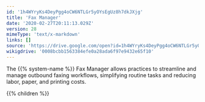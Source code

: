 ```yaml
---
id: '1h4WYryKs4DeyPgg4oCW6NTLGr5yOYsEgUz8h7dkJXjg'
title: 'Fax Manager'
date: '2020-02-27T20:11:13.029Z'
version: 28
mimeType: 'text/x-markdown'
links: []
source: 'https://drive.google.com/open?id=1h4WYryKs4DeyPgg4oCW6NTLGr5yOYsEgUz8h7dkJXjg'
wikigdrive: '0008bcbb1563384efe0a28ada6f97e9432e65f10'
---
```

The {{% system-name %}} Fax Manager allows practices to streamline and manage outbound faxing workflows, simplifying routine tasks and reducing labor, paper, and printing costs.

{{% children %}}
